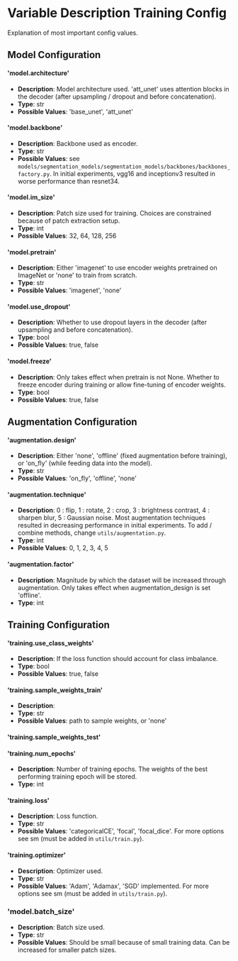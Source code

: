 # Variable Description Training Config

Explanation of most important config values.

## Model Configuration

#### 'model.architecture'

- **Description**: Model architecture used. 'att_unet' uses attention blocks in the decoder (after upsampling / dropout and before concatenation).
- **Type**: str
- **Possible Values**: 'base_unet', 'att_unet'

#### 'model.backbone'

- **Description**: Backbone used as encoder.
- **Type**: str
- **Possible Values**: see ```models/segmentation_models/segmentation_models/backbones/backbones_factory.py```. In initial experiments, vgg16 and inceptionv3 resulted in worse performance than resnet34.

#### 'model.im_size'
- **Description**: Patch size used for training. Choices are constrained because of patch extraction setup.
- **Type**: int
- **Possible Values**: 32, 64, 128, 256

#### 'model.pretrain'
- **Description**: Either 'imagenet' to use encoder weights pretrained on ImageNet or 'none' to train from scratch.
- **Type**: str
- **Possible Values**: 'imagenet', 'none'

#### 'model.use_dropout'
- **Description**: Whether to use dropout layers in the decoder (after upsampling and before concatenation).
- **Type**: bool
- **Possible Values**: true, false

#### 'model.freeze'
- **Description**: Only takes effect when pretrain is not None. Whether to freeze encoder during training or allow fine-tuning of encoder weights.
- **Type**: bool
- **Possible Values**: true, false

## Augmentation Configuration

#### 'augmentation.design'
- **Description**: Either 'none', 'offline' (fixed augmentation before training), or 'on_fly' (while feeding data into the model).
- **Type**: str
- **Possible Values**: 'on_fly', 'offline', 'none'

#### 'augmentation.technique'
- **Description**: 0 : flip, 1 : rotate, 2 : crop, 3 : brightness contrast, 4 : sharpen blur, 5 : Gaussian noise. Most augmentation techniques resulted in decreasing performance in initial experiments. To add / combine methods, change ```utils/augmentation.py```.
- **Type**: int
- **Possible Values**: 0, 1, 2, 3, 4, 5

#### 'augmentation.factor'
- **Description**: Magnitude by which the dataset will be increased through augmentation. Only takes effect when augmentation_design is set 'offline'.
- **Type**: int


## Training Configuration

#### 'training.use_class_weights'
- **Description**: If the loss function should account for class imbalance.
- **Type**: bool
- **Possible Values**: true, false

#### 'training.sample_weights_train'
- **Description**: 
- **Type**: str
- **Possible Values**: path to sample weights, or 'none'

#### 'training.sample_weights_test'

#### 'training.num_epochs'
- **Description**: Number of training epochs. The weights of the best performing training epoch will be stored.
- **Type**: int

#### 'training.loss'
- **Description**: Loss function. 
- **Type**: str
- **Possible Values**: 'categoricalCE', 'focal', 'focal_dice'. For more options see sm (must be added in ```utils/train.py```).

#### 'training.optimizer'
- **Description**: Optimizer used.
- **Type**: str
- **Possible Values**: 'Adam', 'Adamax', 'SGD' implemented. For more options see sm (must be added in ```utils/train.py```).

### 'model.batch_size'
- **Description**: Batch size used.
- **Type**: str
- **Possible Values**: Should be small because of small training data. Can be increased for smaller patch sizes.